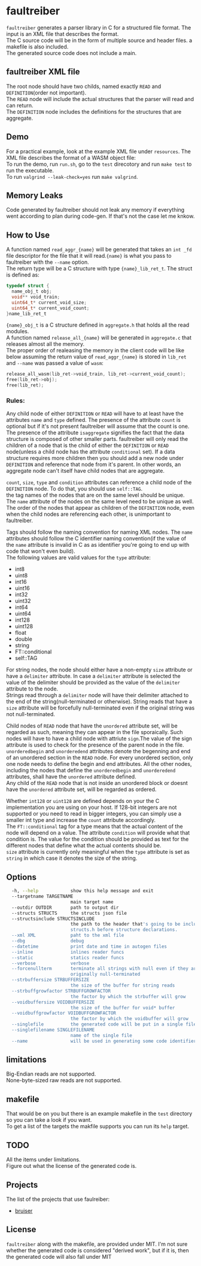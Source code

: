 # faultreiber
`faultreiber` generates a parser library in C for a structured file format. The input is an XML file that describes the format.<br/>
The C source code will be in the form of multiple source and header files. a makefile is also included.<br/>
The generated source code does not include a main.<br/>

## faultreiber XML file
The root node should have two childs, named exactly `READ` and `DEFINITION`(order not important).<br/>
The `READ` node will include the actual structures that the parser will read and can return.<br/>
The `DEFINITION` node includes the definitions for the structures that are aggregate.<br/>

## Demo
For a practical example, look at the example XML file under `resources`. The XML file describes the format of a WASM object file:<br/>
To run the demo, run `run.sh`, go to the `test` direcotory and run `make test` to run the executable.<br/>
To run `valgrind --leak-check=yes` run `make valgrind`.<br/>

## Memory Leaks
Code generated by faultreiber should not leak any memory if everything went according to plan during code-gen. If that's not the case let me knkow.<br/>

## How to Use
A function named `read_aggr_{name}` will be generated that takes an `int _fd` file descriptor for the file that it will read.`{name}` is what you pass to faultreiber with the `--name` option.<br/>
The return type will be a C structure with type `{name}_lib_ret_t`. The struct is defined as:<br/>
```C
typedef struct {
  name_obj_t obj;
  void** void_train;
  uint64_t* current_void_size;
  uint64_t* current_void_count;
}name_lib_ret_t
```
`{name}_obj_t` is a C structure defined in `aggregate.h` that holds all the read modules.<br/>
A function named `release_all_{name}` will be generated in `aggregate.c` that releases almost all the memory.<br/>
The proper order of realeasing the memory in the client code will be like below assuming the return value of `read_aggr_{name}` is stored in `lib_ret` and `--name` was passed a value of `wasm`:<br/>
```C
release_all_wasm(lib_ret->void_train, lib_ret->current_void_count);
free(lib_ret->obj);
free(lib_ret);
```

### Rules:

Any child node of either `DEFINITION` or `READ` will have to at least have the attributes `name` and `type` defined. The presence of the attribute `count` is optional but if it's not present faultreiber will assume that the count is one.<br/>
The presence of the attribute `isaggregate` signifies the fact that the data structure is composed of other smaller parts. faultreiber will only read the children of a node that is the child of either the `DEFINITION` or `READ` node(unless a child node has the attribute `conditional` set). If a data structure requires more children then you should add a new node under `DEFINITION` and reference that node from it's parent. In other words, an aggregate node can't itself have child nodes that are aggregate.<br/>

`count`, `size`, `type` and `condition` attributes can reference a child node of the `DEFINITION` node. To do that, you should use `self::TAG`.<br/>
the tag names of the nodes that are on the same level should be unique. The `name` attribute of the nodes on the same level need to be unique as well.<br/>
The order of the nodes that appear as children of the `DEFINITION` node, even when the child nodes are referencing each other, is unimportant to faultreiber.<br/>

Tags should follow the naming convention for naming XML nodes. The `name` attributes should follow the C identifier naming convention(if the value of the `name` attribute is invalid in C as as identifier you're going to end up with code that won't even build).<br/>
The following values are valid values for the `type` attribute:<br/>
* int8
* uint8
* int16
* uint16
* int32
* uint32
* int64
* uint64
* int128
* uint128
* float
* double
* string
* FT::conditional
* self::TAG

For string nodes, the node  should either have a non-empty `size` attribute or have a `delimiter` attribute. In case a `delimiter` attribute is selected the value of the delimiter should be provided as the value of the `delimiter` attribute to the node.<br/>
Strings read through a `delimiter` node will have their delimiter attached to the end of the string(null-terminated or otherwise). String reads that have a `size` attribute will be forcefully null-terminated even if the original string was not null-terminated.<br/>

Child nodes of `READ` node that have the `unordered` attribute set, will be regarded as such, meaning they can appear in the file sporaically. Such nodes will have to have a child node with attriute `sign`.The value of the sign attribute is used to check for the presence of the parent node in the file.<br/>
`unorderedbegin` and `unorderedend` attributes denote the begenning and end of an unordered section in the `READ` node. For every unordered section, only one node needs to define the begin and end attributes. All the other nodes, including the nodes that define the `unorderedbegin` and `unorderedend` attributes, shall have the `unordered` attribute defined.<br/>
Any child of the `READ` node that is not inside an unordered block or doesnt have the `unordered` attribute set, will be regarded as ordered.<br/>

Whether `int128` or `uint128` are defined depends on your the C implementation you are using on your host. If 128-bit integers are not supported or you need to read in bigger integers, you can simply use a smaller int type and increase the `count` attribute accordingly.<br/>
The `FT::conditional` tag for a type means that the actual content of the node will depend on a value. The attribute `condition` will provide what that condition is. The value for the condition should be provided as text for the different nodes that define what the actual contents should be.<br/>
`size` attribute is currently only meaningful when the `type` attribute is set as `string` in which case it denotes the size of the string.<br/>

## Options

```bash
  -h, --help            show this help message and exit
  --targetname TARGETNAME
                        main target name
  --outdir OUTDIR       path to output dir
  --structs STRUCTS     the structs json file
  --structsinclude STRUCTSINCLUDE
                        the path to the header that's going to be included by
                        structs.h before structure declarations.
  --xml XML             paht to the xml file
  --dbg                 debug
  --datetime            print date and time in autogen files
  --inline              inlines reader funcs
  --static              statics reader funcs
  --verbose             verbose
  --forcenullterm       terminate all strings with null even if they are not
                        originally null-terminated
  --strbuffersize STRBUFFERSIZE
                        the size of the buffer for string reads
  --strbuffgrowfactor STRBUFFGROWFACTOR
                        the factor by which the strbuffer will grow
  --voidbuffersize VOIDBUFFERSIZE
                        the size of the buffer for void* buffer
  --voidbuffgrowfactor VOIDBUFFGROWFACTOR
                        the factor by which the voidbuffer will grow
  --singlefile          the generated code will be put in a single file
  --singlefilename SINGLEFILENAME
                        name of the single file
  --name                will be used in generating some code identifiers
```


## limitations
Big-Endian reads are not supported.<br/>
None-byte-sized raw reads are not supported.<br/>

## makefile
That would be on you but there is an example makefile in the `test` directory so you can take a look if you want.<br/>
To get a list of the targets the makfile supports you can run its `help` target.<br/>

## TODO
All the items under limitations.<br/>
Figure out what the license of the generated code is.<br/>

## Projects
The list of the projects that use faulreiber:<br/>
* [bruiser](https://github.com/bloodstalker/mutator/tree/master/bruiser)<br/>

## License
`faultreiber` along with the makefile, are provided under MIT. I'm not sure whether the generated code is considered "derived work", but if it is, then the generated code will also fall under MIT<br/>
